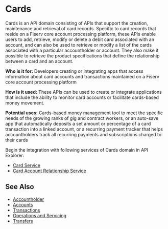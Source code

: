 # Cards

Cards is an API domain consisting of APIs that support the creation, maintenance and retrieval of card records. Specific to card records that reside on a Fiserv core account processing platform, these APIs enable users to add, retrieve, modify or delete a debit card associated with an account, and can also be used to retrieve or modify a list of the cards associated with a particular accountholder or account. They also make it possible to retrieve the product specifications that define the relationship between a card and an account. 

**Who is it for:** Developers creating or integrating apps that access information about card accounts and transactions maintained on a Fiserv core account processing platform

**How is it used:** These APIs can be used to create or integrate applications that include the ability to monitor card accounts or facilitate cards-based money movement.

**Potential uses:** Cards-based money management tool to meet the specific needs of the growing ranks of gig and contract workers, or an auto-save app that automatically deposits a set amount or percentage of a card transaction into a linked account, or a recurring payment tracker that helps accountholders track all recurring payments and subscriptions charged to their cards



Begin the integration with following services of Cards domain in API Explorer:
* [Card Service](../api/?type=post&path=/cards)
* [Card Account Relationship Service](../api/?type=post&path=/cardAccounts/secured)


## See Also
- [Accountholder](?path=docs/fintechs/accountholder.md "Click to open")
- [Accounts](?path=docs/fintechs/accounts..md "Click to open")
- [Transactions](?path=docs/fintechs/transactions..md "Click to open")
- [Operations and Servicing](?path=docs/fintechs/servicing.md "Click to open")
- [Transfers](?path=docs/fintechs/transfers.md "Click to open")

